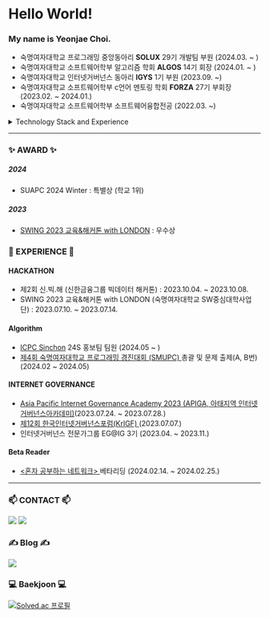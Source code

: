 # Hello World!

### My name is Yeonjae Choi.
- 숙명여자대학교 프로그래밍 중앙동아리 **SOLUX** 29기 개발팀 부원 (2024.03. ~ )
- 숙명여자대학교 소프트웨어학부 알고리즘 학회 **ALGOS** 14기 회장 (2024.01. ~ )
- 숙명여자대학교 인터넷거버넌스 동아리 **IGYS** 1기 부원 (2023.09. ~)
- 숙명여자대학교 소프트웨어학부 c언어 멘토링 학회 **FORZA** 27기 부회장 (2023.02. ~ 2024.01.)
- 숙명여자대학교 소프트웨어학부 소프트웨어융합전공 (2022.03. ~)

<details>
<summary>Technology Stack and Experience</summary>
<div markdown="1">       

#### Currently Using
<img src="https://img.shields.io/badge/Python-3776AB?style=for-the-badge&logo=Python&logoColor=white"> <img src="https://img.shields.io/badge/C++-00599C?style=for-the-badge&logo=C++&logoColor=white"> <img src="https://img.shields.io/badge/Java-007396?style=for-the-badge&logo=Java&logoColor=white">

#### Currently Studying
<img src="https://img.shields.io/badge/Microsoft Sql Server-CC2927?style=for-the-badge&logo=microsoftsqlserver&logoColor=white">
<img src="https://img.shields.io/badge/MySQL-4479A1?style=for-the-badge&logo=mysql&logoColor=white">
<img src="https://img.shields.io/badge/Spring-6DB33F?style=for-the-badge&logo=spring&logoColor=white">
<img src="https://img.shields.io/badge/Spring Boot-6DB33F?style=for-the-badge&logo=springboot&logoColor=white">

#### Tools
<img src="https://img.shields.io/badge/Git-F05032?style=for-the-badge&logo=Git&logoColor=white"> <img src="https://img.shields.io/badge/GitHub-181717?style=for-the-badge&logo=GitHub&logoColor=white"> 
<img src="https://img.shields.io/badge/Visual Studio-5C2D91?style=for-the-badge&logo=visualstudio&logoColor=white"> 
<img src="https://img.shields.io/badge/Visual Studio Code-007ACC?style=for-the-badge&logo=visualstudiocode&logoColor=white"> <img src="https://img.shields.io/badge/Intellij IDEA-000000?style=for-the-badge&logo=intellijidea&logoColor=white"> 


#### Past Experience
<img src="https://img.shields.io/badge/HTML5-E34F26?style=for-the-badge&logo=HTML5&logoColor=white"> <img src="https://img.shields.io/badge/CSS3-572B6?style=for-the-badge&logo=CSS3&logoColor=white"> 
<img src="https://img.shields.io/badge/JavaScript-F7DF1E?style=for-the-badge&logo=JavaScript&logoColor=white"> <img src="https://img.shields.io/badge/C-A8B9CC?style=for-the-badge&logo=C&logoColor=white">

</div>
</details>

---

### ✨ AWARD ✨
##### 2024 
- SUAPC 2024 Winter : 특별상 (학교 1위)
##### 2023
* <a href="https://0yeonjae2.tistory.com/entry/SWING-2023-%EA%B5%90%EC%9C%A1%EB%8D%B0%EC%9D%B4%ED%84%B0-%ED%95%B4%EC%BB%A4%ED%86%A4-with-LONDON-%ED%9B%84%EA%B8%B0">SWING 2023 교육&해커톤 with LONDON</a> : 우수상

### 💪 EXPERIENCE 💪 
#### HACKATHON
- 제2회 신.빅.해 (신한금융그룹 빅데이터 해커톤) : 2023.10.04. ~ 2023.10.08.
- SWING 2023 교육&해커톤 with LONDON (숙명여자대학교 SW중심대학사업단) : 2023.07.10. ~ 2023.07.14.

#### Algorithm
- <a href="https://icpc-sinchon.io/">ICPC Sinchon</a> 24S 홍보팀 팀원 (2024.05 ~ )
- <a href="https://www.acmicpc.net/category/detail/4212"> 제4회 숙명여자대학교 프로그래밍 경진대회 (SMUPC) </a> 총괄 및 문제 출제(A, B번) (2024.02 ~ 2024.05)

#### INTERNET GOVERNANCE
- <a href="https://0yeonjae2.tistory.com/entry/APIGA-2023-%ED%9B%84%EA%B8%B0">Asia Pacific Internet Governance Academy 2023 (APIGA, 아태지역 인터넷거버넌스아카데미)</a>(2023.07.24. ~ 2023.07.28.)
- <a href="https://0yeonjae2.tistory.com/entry/KrIGF-2023-%ED%9B%84%EA%B8%B0">제12회 한국인터넷거버넌스포럼(KrIGF) </a> (2023.07.07.)
- 인터넷거버넌스 전문가그룹 EG@IG 3기 (2023.04. ~ 2023.11.)

#### Beta Reader
- <a href="https://0yeonjae2.tistory.com/entry/%EB%B2%A0%ED%83%80%EB%A6%AC%EB%8D%94-%ED%98%BC%EC%9E%90-%EA%B3%B5%EB%B6%80%ED%95%98%EB%8A%94-%EB%84%A4%ED%8A%B8%EC%9B%8C%ED%81%AC-%EB%B2%A0%ED%83%80%EB%A6%AC%EB%8D%94-%ED%9B%84%EA%B8%B0"> <혼자 공부하는 네트워크> </a> 베타리딩 (2024.02.14. ~ 2024.02.25.)

---
### 📫 CONTACT 📫
<a href="mailto:0yeonjae2@naver.com"><img src="https://img.shields.io/badge/Naver Mail-03C75A?style=flat-square&logo=Naver&logoColor=white&link=mailto:0yeonjae2@naver.com"/></a> <a href="mailto:0yeonjae2@sookmyung.ac.kr"><img src="https://img.shields.io/badge/Gmail-EA4335?style=flat-square&logo=Gmail&logoColor=white&link=mailto:0yeonjae2@sookmyung.ac.kr"/></a>

### ✍️ Blog ✍️
<a href="https://0yeonjae2.tistory.com/"><img src="https://img.shields.io/badge/Tistory-000000?style=flat-square&logo=Tistory&logoColor=white&link=https://0yeonjae2.tistory.com/"/></a> 

### 💻 Baekjoon 💻
[![Solved.ac
프로필](http://mazassumnida.wtf/api/v2/generate_badge?boj=0yeonjae2)](https://solved.ac/0yeonjae2/)


<!--
**yeonjae02/yeonjae02** is a ✨ _special_ ✨ repository because its `README.md` (this file) appears on your GitHub profile.

Here are some ideas to get you started:

- 🔭 I’m currently working on ...
- 🌱 I’m currently learning ...
- 👯 I’m looking to collaborate on ...
- 🤔 I’m looking for help with ...
- 💬 Ask me about ...
- 📫 How to reach me: ...
- 😄 Pronouns: ...
- ⚡ Fun fact: ...


-->
